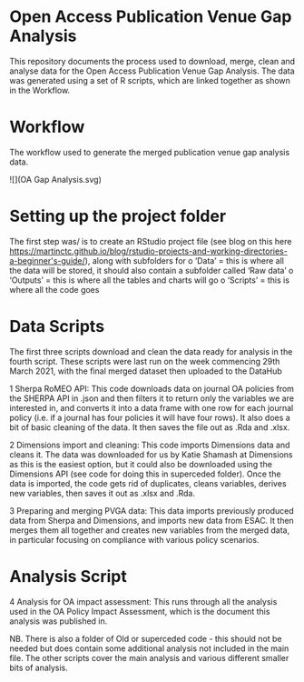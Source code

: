 # Open Access Publication Venue Gap Analysis

This repository documents the process used to download, merge, clean and analyse data for the Open Access Publication Venue Gap Analysis. The data was generated using a set of R scripts, which are linked together as shown in the Workflow.

# Workflow
The workflow used to generate the merged publication venue gap analysis data.

![](OA Gap Analysis.svg)

# Setting up the project folder
The first step was/ is to create an RStudio project file (see blog on this here https://martinctc.github.io/blog/rstudio-projects-and-working-directories-a-beginner's-guide/), along with subfolders for 
  o	‘Data’ = this is where all the data will be stored, it should also contain a subfolder called ‘Raw data’
  o	‘Outputs’ = this is where all the tables and charts will go
  o	‘Scripts’ = this is where all the code goes
  
# Data Scripts
The first three scripts download and clean the data ready for analysis in the fourth script. These scripts were last run on the week commencing 29th March 2021, with the final merged dataset then uploaded to the DataHub

1 Sherpa RoMEO API: This code downloads data on journal OA policies from the SHERPA API in .json and then filters it to return only the variables we are interested in, and converts it into a data frame with one row for each journal policy (i.e. if a journal has four policies it will have four rows). It also does a bit of basic cleaning of the data. It then saves the file out as .Rda and .xlsx.

2 Dimensions import and cleaning: This code imports Dimensions data and cleans it. The data was downloaded for us by Katie Shamash at Dimensions as this is the easiest option, but it could also be downloaded using the Dimensions API (see code for doing this in superceded folder). Once the data is imported, the code gets rid of duplicates, cleans variables, derives new variables, then saves it out as .xlsx and .Rda.

3 Preparing and merging PVGA data: This data imports previously produced data from Sherpa and Dimensions, and imports new data from ESAC. It then merges them all together and creates new variables from the merged data, in particular focusing on compliance with various policy scenarios.

# Analysis Script

4 Analysis for OA impact assessment: This runs through all the analysis used in the OA Policy Impact Assessment, which is the document this analysis was published in.

NB. There is also a folder of Old or superceded code - this should not be needed but does contain some additional analysis not included in the main file. The other scripts cover the main analysis and various different smaller bits of analysis.


